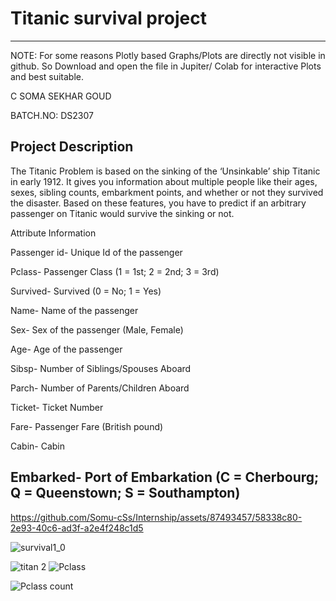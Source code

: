 # Titanic survival project
---------------
 NOTE: For some reasons Plotly based Graphs/Plots are directly not visible in github.
So Download and open the file in Jupiter/ Colab for interactive Plots  and best suitable.

C SOMA SEKHAR GOUD

BATCH.NO: DS2307

## Project Description

The Titanic Problem is based on the sinking of the ‘Unsinkable’ ship Titanic in early 1912. It 
gives you information about multiple people like their ages, sexes, sibling counts, embarkment 
points, and whether or not they survived the disaster. 
Based on these features, you have to predict if an arbitrary passenger on Titanic would survive 
the sinking or not. 

Attribute Information

Passenger id- Unique Id of the passenger

Pclass- Passenger Class (1 = 1st; 2 = 2nd; 3 = 3rd)

Survived- Survived (0 = No; 1 = Yes)

Name- Name of the passenger

Sex- Sex of the passenger (Male, Female)

Age- Age of the passenger

Sibsp- Number of Siblings/Spouses Aboard

Parch- Number of Parents/Children Aboard

Ticket- Ticket Number

Fare- Passenger Fare (British pound)

Cabin- Cabin

Embarked- Port of Embarkation (C = Cherbourg; Q = Queenstown; S = Southampton)
---------------------------------------------------

https://github.com/Somu-cSs/Internship/assets/87493457/58338c80-2e93-40c6-ad3f-a2e4f248c1d5

![survival1_0](https://github.com/Somu-cSs/Internship/assets/87493457/cb211c1e-7302-4268-8dc1-db76b8ee9ad5)

![titan 2](https://github.com/Somu-cSs/Internship/assets/87493457/aad34217-5a58-47f3-9a18-8d78fe337691)
![Pclass](https://github.com/Somu-cSs/Internship/assets/87493457/9ef3ce63-12b5-4bc4-b432-2c408f9af3cb)

![Pclass count](https://github.com/Somu-cSs/Internship/assets/87493457/3362da2b-bc42-4f00-ac4a-3ea4b16339c9)

